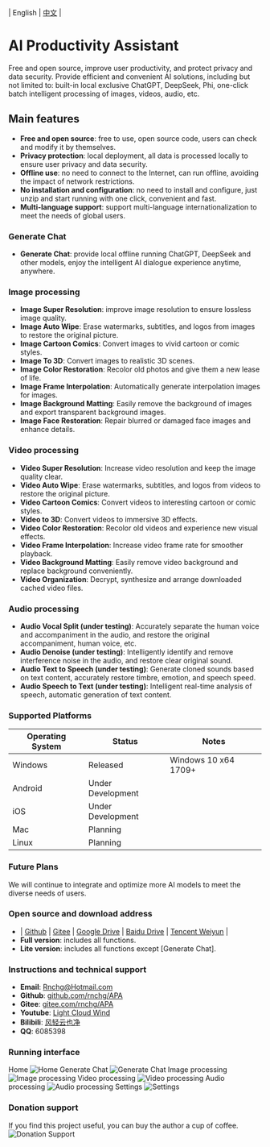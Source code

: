 | English | [中文](README.zh-CN.md) |

# AI Productivity Assistant
Free and open source, improve user productivity, and protect privacy and data security. Provide efficient and convenient AI solutions, including but not limited to: built-in local exclusive ChatGPT, DeepSeek, Phi, one-click batch intelligent processing of images, videos, audio, etc.

## Main features
- **Free and open source**: free to use, open source code, users can check and modify it by themselves.
- **Privacy protection**: local deployment, all data is processed locally to ensure user privacy and data security.
- **Offline use**: no need to connect to the Internet, can run offline, avoiding the impact of network restrictions.
- **No installation and configuration**: no need to install and configure, just unzip and start running with one click, convenient and fast.
- **Multi-language support**: support multi-language internationalization to meet the needs of global users.

### Generate Chat
- **Generate Chat**: provide local offline running ChatGPT, DeepSeek and other models, enjoy the intelligent AI dialogue experience anytime, anywhere.

### Image processing
- **Image Super Resolution**: improve image resolution to ensure lossless image quality.
- **Image Auto Wipe**: Erase watermarks, subtitles, and logos from images to restore the original picture.
- **Image Cartoon Comics**: Convert images to vivid cartoon or comic styles.
- **Image To 3D**: Convert images to realistic 3D scenes.
- **Image Color Restoration**: Recolor old photos and give them a new lease of life.
- **Image Frame Interpolation**: Automatically generate interpolation images for images.
- **Image Background Matting**: Easily remove the background of images and export transparent background images.
- **Image Face Restoration**: Repair blurred or damaged face images and enhance details.

### Video processing
- **Video Super Resolution**: Increase video resolution and keep the image quality clear.
- **Video Auto Wipe**: Erase watermarks, subtitles, and logos from videos to restore the original picture.
- **Video Cartoon Comics**: Convert videos to interesting cartoon or comic styles.
- **Video to 3D**: Convert videos to immersive 3D effects.
- **Video Color Restoration**: Recolor old videos and experience new visual effects.
- **Video Frame Interpolation**: Increase video frame rate for smoother playback.
- **Video Background Matting**: Easily remove video background and replace background conveniently.
- **Video Organization**: Decrypt, synthesize and arrange downloaded cached video files.

### Audio processing
- **Audio Vocal Split (under testing)**: Accurately separate the human voice and accompaniment in the audio, and restore the original accompaniment, human voice, etc.
- **Audio Denoise (under testing)**: Intelligently identify and remove interference noise in the audio, and restore clear original sound.
- **Audio Text to Speech (under testing)**: Generate cloned sounds based on text content, accurately restore timbre, emotion, and speech speed.
- **Audio Speech to Text (under testing)**: Intelligent real-time analysis of speech, automatic generation of text content.

### Supported Platforms
|Operating System|Status|Notes|
|---|---|---|
|Windows|Released|Windows 10 x64 1709+|
|Android|Under Development||
|iOS|Under Development||
|Mac|Planning||
|Linux|Planning||

### Future Plans
We will continue to integrate and optimize more AI models to meet the diverse needs of users.

### Open source and download address
- | [Github](https://github.com/rnchg/APA/releases/latest) | [Gitee](https://gitee.com/rnchg/APA/releases/latest) | [Google Drive](https://drive.google.com/drive/folders/1WgallXe2G0jo0fKyFYWFnWJLuksqSqWb) | [Baidu Drive](https://pan.baidu.com/s/1k-IBphtLJuXQBSbp2b2Bew?pwd=1234) | [Tencent Weiyun](https://share.weiyun.com/iyKCgmZL) |
- **Full version**: includes all functions.
- **Lite version**: includes all functions except [Generate Chat].

### Instructions and technical support
- **Email**: [Rnchg@Hotmail.com](mailto:Rnchg@Hotmail.com)
- **Github**: [github.com/rnchg/APA](https://github.com/rnchg/APA)
- **Gitee**: [gitee.com/rnchg/APA](https://gitee.com/rnchg/APA)
- **Youtube**: [Light Cloud Wind](https://www.youtube.com/channel/UCHKH3bLpd8giPyr6x5sKGfw)
- **Bilibili**: [风轻云也净](https://space.bilibili.com/478375442)
- **QQ**: 6085398

### Running interface
Home
![Home](.assets/en-US/dashboard.png)
Generate Chat
![Generate Chat](.assets/en-US/gen_chat.png)
Image processing
![Image processing](.assets/en-US/image_auto_wipe.png)
Video processing
![Video processing](.assets/en-US/video_cartoon_comic.png)
Audio processing
![Audio processing](.assets/en-US/audio_vocal_split.png)
Settings
![Settings](.assets/en-US/settings.png)

### Donation support
If you find this project useful, you can buy the author a cup of coffee.
![Donation Support](.assets/donate.png)